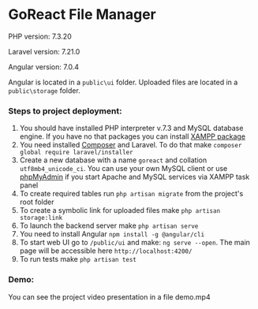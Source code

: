 # GoReact File Manager

PHP version: 7.3.20

Laravel version: 7.21.0

Angular version: 7.0.4

Angular is located in a `public\ui` folder. Uploaded files are located in a `public\storage` folder.

### Steps to project deployment:
1) You should have installed PHP interpreter v.7.3 and MySQL database engine. If you have no that packages you can install [XAMPP package](https://www.apachefriends.org/download.html)
2) You need installed [Composer](https://getcomposer.org/download/) and Laravel. To do that make `composer global require laravel/installer`
3) Create a new database with a name `goreact` and collation `utf8mb4_unicode_ci`. You can use your own MySQL client or use [phpMyAdmin](http://localhost/phpmyadmin/) if you start Apache and MySQL services via XAMPP task panel
4) To create required tables run `php artisan migrate` from the project's root folder
5) To create a symbolic link for uploaded files make `php artisan storage:link`
6) To launch the backend server make `php artisan serve`
7) You need to install Angular `npm install -g @angular/cli`
8) To start web UI go to `/public/ui` and make: `ng serve --open`. The main page will be accessible here `http://localhost:4200/`
9) To run tests make `php artisan test`

### Demo:
You can see the project video presentation in a file demo.mp4
